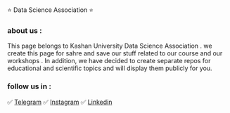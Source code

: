 ⭐️ Data Science Association  ⭐️

### about us :

This page belongs to Kashan University Data Science Association . we create this page for sahre and save our stuff related to
our course and our workshops . In addition, we have decided to create separate repos for educational and scientific topics and will display them publicly for you. 

### follow us in :

✅ [Telegram](https://t.me/uk_dsa)
✅ [Instagram](https://instagram.com/uk_dsa?igshid=MzRlODBiNWFlZA==)
✅ [Linkedin](https://www.linkedin.com/company/uk-dsa?originalSubdomain=ir)
